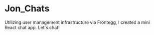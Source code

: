 # Jon_Chats
Utilizing user management infrastructure via Frontegg, I created a mini React chat app. Let's chat!

